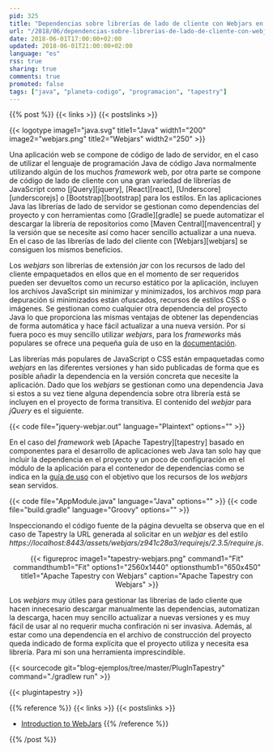 ```yaml
---
pid: 325
title: "Dependencias sobre librerías de lado de cliente con Webjars en una aplicación web Java"
url: "/2018/06/dependencias-sobre-librerias-de-lado-de-cliente-con-webjars-en-una-aplicacion-web-java/"
date: 2018-06-01T17:00:00+02:00
updated: 2018-06-01T21:00:00+02:00
language: "es"
rss: true
sharing: true
comments: true
promoted: false
tags: ["java", "planeta-codigo", "programacion", "tapestry"]
---
```


{{% post %}}
{{< links >}}
{{< postslinks >}}

{{< logotype image1="java.svg" title1="Java" width1="200" image2="webjars.png" title2="Webjars" width2="250" >}}

Una aplicación web se compone de código de lado de servidor, en el caso de utilizar el lenguaje de programación Java de código Java normalmente utilizando algún de los muchos _framework_ web, por otra parte se compone de código de lado de cliente con una gran variedad de librerías de JavaScript como [jQuery][jquery], [React][react], [Underscore][underscorejs] o [Bootstrap][bootstrap] para los estilos. En las aplicaciones Java las librerías de lado de servidor se gestionan como dependencias del proyecto y con herramientas como [Gradle][gradle] se puede automatizar el descargar la librería de repositorios como [Maven Central][mavencentral] y la versión que se necesite así como hacer sencillo actualizar a una nueva. En el caso de las librerías de lado del cliente con [Webjars][webjars] se consiguen los mismos beneficios.

Los _webjars_ son librerías de extensión _jar_ con los recursos de lado del cliente empaquetados en ellos que en el momento de ser requeridos pueden ser devueltos como un recurso estático por la aplicación, incluyen los archivos JavaScript sin minimizar y minimizados, los archivos _map_ para depuración si minimizados están ofuscados, recursos de estilos CSS o imágenes. Se gestionan como cualquier otra dependencia del proyecto Java lo que proporciona las mismas ventajas de obtener las dependencias de forma automática y hace fácil actualizar a una nueva versión. Por si fuera poco es muy sencillo utilizar _webjars_, para los _frameworks_ más populares se ofrece una pequeña guía de uso en la [documentación](https://www.webjars.org/documentation).

Las librerías más populares de JavaScript o CSS están empaquetadas como _webjars_ en las diferentes versiones y han sido publicadas de forma que es posible añadir la dependencia en la versión concreta que necesite la aplicación. Dado que los _webjars_ se gestionan como una dependencia Java si estos a su vez tiene alguna dependencia sobre otra librería está se incluyen en el proyecto de forma transitiva. El contenido del _webjar_ para _jQuery_ es el siguiente.

{{< code file="jquery-webjar.out" language="Plaintext" options="" >}}

En el caso del _framework_ web [Apache Tapestry][tapestry] basado en componentes para el desarrollo de aplicaciones web Java tan solo hay que incluir la dependencia en el proyecto y un poco de configuración en el módulo de la aplicación para el contenedor de dependencias como se indica en la [guía de uso](https://www.webjars.org/documentation#tapestry) con el objetivo que los recursos de los _webjars_ sean servidos.

{{< code file="AppModule.java" language="Java" options="" >}}
{{< code file="build.gradle" language="Groovy" options="" >}}

Inspeccionando el código fuente de la página devuelta se observa que en el caso de Tapestry la URL generada al solicitar en un _webjar_ es del estilo _https\://localhost:8443/assets/webjars/z941c28a3/requirejs/2.3.5/require.js_.

<div class="media" style="text-align: center;">
    {{< figureproc
        image1="tapestry-webjars.png" command1="Fit" commandthumb1="Fit" options1="2560x1440" optionsthumb1="650x450" title1="Apache Tapestry con Webjars"
        caption="Apache Tapestry con Webjars" >}}
</div>

Los _webjars_ muy útiles para gestionar las librerías de lado cliente que hacen innecesario descargar manualmente las dependencias, automatizan la descarga, hacen muy sencillo actualizar a nuevas versiones y es muy fácil de usar al no requerir mucha confiración ni ser invasiva. Además, al estar como una dependencia en el archivo de construcción del proyecto queda indicado de forma explícita que el proyecto utiliza y necesita esa librería. Para mi son una herramienta imprescindible.

{{< sourcecode git="blog-ejemplos/tree/master/PlugInTapestry" command="./gradlew run" >}}

{{< plugintapestry >}}

{{% reference %}}
{{< links >}}
{{< postslinks >}}
* [Introduction to WebJars](http://www.baeldung.com/maven-webjars)
{{% /reference %}}

{{% /post %}}
